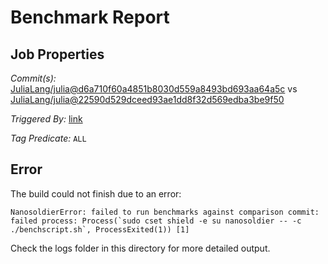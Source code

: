 # Benchmark Report

## Job Properties

*Commit(s):* [JuliaLang/julia@d6a710f60a4851b8030d559a8493bd693aa64a5c](https://github.com/JuliaLang/julia/commit/d6a710f60a4851b8030d559a8493bd693aa64a5c) vs [JuliaLang/julia@22590d529dceed93ae1dd8f32d569edba3be9f50](https://github.com/JuliaLang/julia/commit/22590d529dceed93ae1dd8f32d569edba3be9f50)

*Triggered By:* [link](https://github.com/JuliaLang/julia/pull/27030#issuecomment-399698653)

*Tag Predicate:* `ALL`

## Error

The build could not finish due to an error:

```
NanosoldierError: failed to run benchmarks against comparison commit: failed process: Process(`sudo cset shield -e su nanosoldier -- -c ./benchscript.sh`, ProcessExited(1)) [1]
```

Check the logs folder in this directory for more detailed output.

